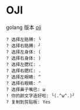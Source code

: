 # OJI

golang 版本 [oji](https://github.com/xxczaki/oji)

```
? 选择左胳膊: ╰
? 选择右胳膊: ╯
? 选择左身体: (
? 选择右身体: )
? 选择左腮红: .
? 选择右腮红: .
? 选择左眼睛: ^
? 选择右眼睛: ^
? 选择鼻子嘴巴: ω
! 你的颜文字造好啦: ╰(.^ω^.)╯
? 复制到剪贴板: Yes

```